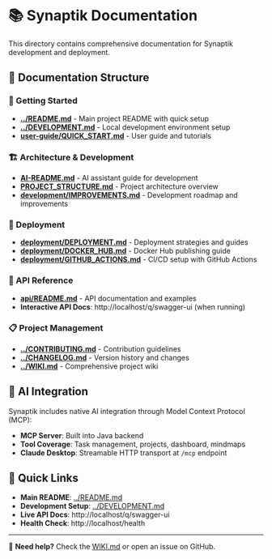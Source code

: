 # 📚 Synaptik Documentation

This directory contains comprehensive documentation for Synaptik development and deployment.

## 📖 Documentation Structure

### 🚀 Getting Started
- **[../README.md](../README.md)** - Main project README with quick setup
- **[../DEVELOPMENT.md](../DEVELOPMENT.md)** - Local development environment setup
- **[user-guide/QUICK_START.md](user-guide/QUICK_START.md)** - User guide and tutorials

### 🏗️ Architecture & Development  
- **[AI-README.md](AI-README.md)** - AI assistant guide for development
- **[PROJECT_STRUCTURE.md](PROJECT_STRUCTURE.md)** - Project architecture overview
- **[development/IMPROVEMENTS.md](development/IMPROVEMENTS.md)** - Development roadmap and improvements

### 🚀 Deployment
- **[deployment/DEPLOYMENT.md](deployment/DEPLOYMENT.md)** - Deployment strategies and guides
- **[deployment/DOCKER_HUB.md](deployment/DOCKER_HUB.md)** - Docker Hub publishing guide
- **[deployment/GITHUB_ACTIONS.md](deployment/GITHUB_ACTIONS.md)** - CI/CD setup with GitHub Actions

### 🔌 API Reference
- **[api/README.md](api/README.md)** - API documentation and examples
- **Interactive API Docs**: http://localhost/q/swagger-ui (when running)

### 📋 Project Management
- **[../CONTRIBUTING.md](../CONTRIBUTING.md)** - Contribution guidelines
- **[../CHANGELOG.md](../CHANGELOG.md)** - Version history and changes
- **[../WIKI.md](../WIKI.md)** - Comprehensive project wiki

## 🤖 AI Integration

Synaptik includes native AI integration through Model Context Protocol (MCP):

- **MCP Server**: Built into Java backend
- **Tool Coverage**: Task management, projects, dashboard, mindmaps
- **Claude Desktop**: Streamable HTTP transport at `/mcp` endpoint

## 🔗 Quick Links

- **Main README**: [../README.md](../README.md)
- **Development Setup**: [../DEVELOPMENT.md](../DEVELOPMENT.md)
- **Live API Docs**: http://localhost/q/swagger-ui
- **Health Check**: http://localhost/health

---

📝 **Need help?** Check the [WIKI.md](../WIKI.md) or open an issue on GitHub.